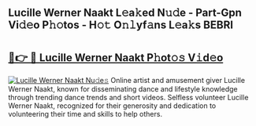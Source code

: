 ## Lucille Werner Naakt L𝚎a𝚔ed N𝚞𝚍e - Part-Gpn Vi𝚍𝚎o P𝚑𝚘tos - H𝚘𝚝 O𝚗𝚕yf𝚊ns L𝚎a𝚔s BEBRI

# <h2><a href="http://kf0kl0d.oniu.top/?m=Lucille+Werner+Naakt">🔗👉 🔴 Lucille Werner Naakt P𝚑ot𝚘𝚜 V𝚒d𝚎o</a></h2>

[![Lucille Werner Naakt Nu𝚍e𝚜](https://i.imgur.com/0qMVB7G.gif)](http://kf0kl0d.oniu.top/?m=Lucille+Werner+Naakt)
Online artist and amusement giver Lucille Werner Naakt, known for disseminating dance and lifestyle knowledge through trending dance trends and short videos. Selfless volunteer Lucille Werner Naakt, recognized for their generosity and dedication to volunteering their time and skills to help others.  
